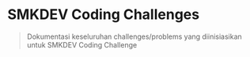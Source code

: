 # SMKDEV Coding Challenges

> Dokumentasi keseluruhan challenges/problems yang diinisiasikan untuk SMKDEV Coding Challenge

